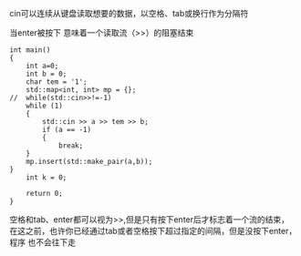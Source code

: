 
cin可以连续从键盘读取想要的数据，以空格、tab或换行作为分隔符

当enter被按下  意味着一个读取流（>>）的阻塞结束

```
int main()
{
	int a=0;
	int b = 0;
	char tem = '1';
	std::map<int, int> mp = {};
//	while(std::cin>>!=-1)
	while (1)
	{
		std::cin >> a >> tem >> b;
		if (a == -1)
		{
			break;
	}
	mp.insert(std::make_pair(a,b));
}
	int k = 0;

	return 0;
}
```



空格和tab、enter都可以视为>>,但是只有按下enter后才标志着一个流的结束，在这之前，也许你已经通过tab或者空格按下超过指定的间隔，但是没按下enter，程序
也不会往下走

